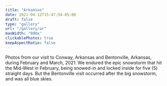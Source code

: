 ```yaml
---
title: "Arkansas"
date: 2021-04-12T15:47:54-05:00
draft: false
type: "gallery"
url: "/gallery/ar"
maxWidth: "800x"
clickablePhotos: true
keepAspectRatio: false
---
```


Photos from our visit to Conway, Arkansas and Bentonville, Arkansas, during February and March, 2021.  We endured the epic snowstorm that hit the Mid-West in February, being snowed-in and locked inside for five (5) straight days.   But the Bentonville visit occurred after the big snowstorm, and was all blue skies.




